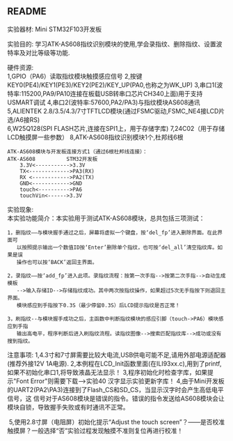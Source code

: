 ## README

实验器材:
	Mini STM32F103开发板
	
实验目的:
	学习ATK-AS608指纹识别模块的使用,学会录指纹、删除指纹、设置波特率及对比等级等功能.
	
硬件资源:	
	1,GPIO（PA6）读取指纹模块触摸感应信号
	2,按键KEY0(PE4)/KEY1(PE3)/KEY2(PE2)/KEY_UP(PA0,也称之为WK_UP)
	3,串口1(波特率:115200,PA9/PA10连接在板载USB转串口芯片CH340上面)用于支持USMART调试
	4,串口2(波特率:57600,PA2/PA3)与指纹模块AS608通讯
	5,ALIENTEK 2.8/3.5/4.3/7寸TFTLCD模块(通过FSMC驱动,FSMC_NE4接LCD片选/A6接RS) 	
	6,W25Q128(SPI FLASH芯片,连接在SPI1上，用于存储字库) 
	7,24C02（用于存储LCD触摸屏一些参数）
	8,ATK-AS608指纹识别模块1个,杜邦线6根
	

	ATK-AS608模块与开发板连接方式1（通过6根杜邦线连接）：
	ATK-AS608          STM32开发板
		3.3V<----------->3.3V 
		TX<------------->PA3(RX)
		RX <------------>PA2(TX)
		GND<------------>GND 
		touch<---------->PA6
		touchVin<------>3.3V			

实验现象:	
	本实验功能简介：本实验用于测试ATK-AS608模块，总共包括三项测试：
	
	1，删指纹——与模块握手通过之后，屏幕将虚拟一个键盘，按‘del_fp’进入删除界面。在此界面可
	   以按照提示输出一个数值ID按‘Enter’删除单个指纹，也可按‘del_all’清空指纹库。如果是误
	   操作也可以按‘BACK’返回主界面。
	
	2，录指纹——按‘add_fp’进入此项。录指纹流程：按第一次手指-->按第二次手指-->自动生成模板
	   -->输入存储ID-->存储指纹成功。其中两次按指纹操作，如果超过5次无手指按下则退回主界面。
	   模块感应到手指按下0.3S（最少停留0.3S）后LCD提示指纹是否正常！
	
	3，刷指纹--与模块握手成功之后，主函数中判断指纹模块的感应引脚（touch->PA6）模块感应到手指
	   输出高电平，程序判断后进入刷指纹流程。读指纹图像-->搜索匹配指纹库-->成功或没有搜到指纹。



注意事项:
	1,4.3寸和7寸屏需要比较大电流,USB供电可能不足,请用外部电源适配器(推荐外接12V 1A电源).
	2,本例程在LCD_Init函数里面(在ILI93xx.c),用到了printf,如果不初始化串口1,将导致液晶无法显示！
	3,程序初始化时检查字库，如果提示"Font Error"则需要下载-->实验40 汉字显示实验更新字库！
	4,由于Mini开发板的UART2(PA2\PA3)连接到了Flash_CS和SD_CS，当显示汉字时会产生高低电平信号，这 信号对于AS608模块是错误的指令。错误的指令发送给AS608模块会让模块自锁，导致握手失败或有时通讯不正常。

​	5,使用2.8寸屏（电阻屏）初始化提示“Adjust the touch screen”？——是否校准触摸屏？一般选择“否”实验过程发现触摸不准则复位再进行校准！